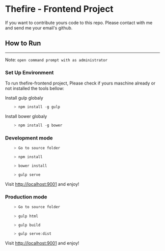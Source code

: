 # Thefire - Frontend Project
If you want to contribute yours code to this repo. Please contact with me and send me your email's github.
## How to Run
***
Note: `open command prompt with as administrator`
### Set Up Environment
To run thefire-frontend project, Please check if yours maschine already or not installed the tools bellow:

Install gulp globaly
```js
    > npm install -g gulp
```
Install bower globaly
```js
    > npm install -g bower
```
### Development mode
```js
    > Go to source folder

    > npm install

    > bower install

    > gulp serve
```
Visit [http://localhost:9001](http://localhost:9001) and enjoy!

### Production mode
```js
    > Go to source folder
	
	> gulp html

    > gulp build

    > gulp serve:dist
```

Visit [http://localhost:9001](http://localhost:9001) and enjoy!

